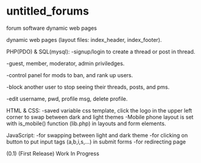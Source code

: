 # untitled_forums
forum software dynamic web pages

dynamic web pages (layout files: index_header, index_footer).



PHP(PDO) & SQL(mysql):
-signup/login to create a thread or post in thread.

-guest, member, moderator, admin priviledges.

-control panel for mods to ban, and rank up users.

-block another user to stop seeing their threads, posts, and pms.

-edit username, pwd, profile msg, delete profile.

HTML & CSS:
-saved variable css template, click the logo in the upper left corner to swap between dark and light themes
-Mobile phone layout is set with is_mobile() function (lib.php) in layouts and form elements.

JavaScript:
-for swapping between light and dark theme
-for clicking on button to put input tags (a,b,i,s,...) in submit forms
-for redirecting page

(0.1) (First Release) Work In Progress
